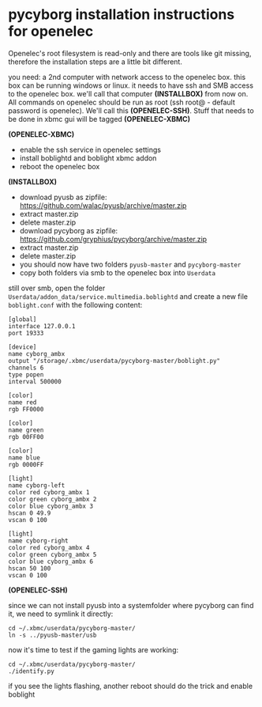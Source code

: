 pycyborg installation instructions for openelec
===============================================

Openelec's root filesystem is read-only and there are tools like git missing, therefore the installation steps are a little bit different.

you need: a 2nd computer with network access to the openelec box. this box can be running windows or linux. it needs to have ssh and SMB access to the openelec box.
we'll call that computer **(INSTALLBOX)** from now on. All commands on openelec should be run as root (ssh root@<your openelec ip> - default password is openelec).
We'll call this **(OPENELEC-SSH)**. Stuff that needs to be done in xbmc gui will be tagged **(OPENELEC-XBMC)**


**(OPENELEC-XBMC)**

* enable the ssh service in openelec settings
* install boblightd and boblight xbmc addon
* reboot the openelec box


**(INSTALLBOX)**

 * download pyusb as zipfile: https://github.com/walac/pyusb/archive/master.zip
 * extract master.zip
 * delete master.zip
 * download pycyborg as zipfile: https://github.com/gryphius/pycyborg/archive/master.zip
 * extract master.zip
 * delete master.zip
 * you should now have two folders `pyusb-master` and `pycyborg-master`
 * copy both folders via smb to the openelec box into `Userdata`

still over smb, open the folder `Userdata/addon_data/service.multimedia.boblightd`
and create a new file `boblight.conf` with the following content:


	[global]
	interface 127.0.0.1
	port 19333
	
	[device]
	name cyborg_ambx
	output "/storage/.xbmc/userdata/pycyborg-master/boblight.py"
	channels 6
	type popen
	interval 500000
	
	[color]
	name red
	rgb FF0000
	
	[color]
	name green
	rgb 00FF00
	
	[color]
	name blue
	rgb 0000FF
	
	[light]
	name cyborg-left
	color red cyborg_ambx 1
	color green cyborg_ambx 2
	color blue cyborg_ambx 3
	hscan 0 49.9
	vscan 0 100
	
	[light]
	name cyborg-right
	color red cyborg_ambx 4
	color green cyborg_ambx 5
	color blue cyborg_ambx 6
	hscan 50 100
	vscan 0 100



**(OPENELEC-SSH)**

since we can not install pyusb into a systemfolder where pycyborg can find it, we need to symlink it directly:

	cd ~/.xbmc/userdata/pycyborg-master/
	ln -s ../pyusb-master/usb
	
now it's time to test if the gaming lights are working:

	cd ~/.xbmc/userdata/pycyborg-master/
	./identify.py
	
if you see the lights flashing, another reboot should do the trick and enable boblight

